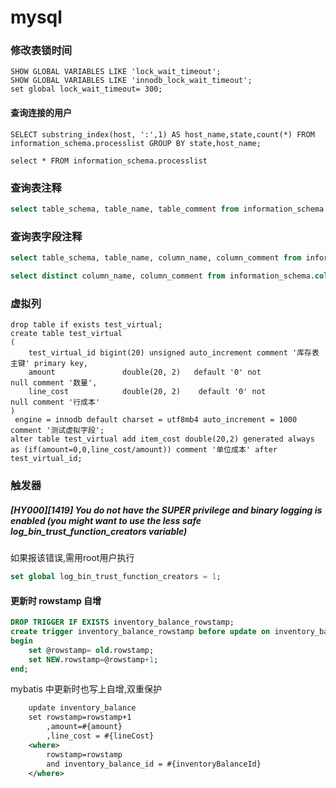 # mysql


### 修改表锁时间

```
SHOW GLOBAL VARIABLES LIKE 'lock_wait_timeout';
SHOW GLOBAL VARIABLES LIKE 'innodb_lock_wait_timeout';
set global lock_wait_timeout= 300;

```



#### 查询连接的用户
```
SELECT substring_index(host, ':',1) AS host_name,state,count(*) FROM information_schema.processlist GROUP BY state,host_name;

select * FROM information_schema.processlist
```


###  查询表注释
```sql
select table_schema, table_name, table_comment from information_schema.tables where table_schema = 'xxx' and table_name = 'xxx';
```


###  查询表字段注释
```sql
select table_schema, table_name, column_name, column_comment from information_schema.columns where table_schema = 'xxx' and table_name = 'xxx';

select distinct column_name, column_comment from information_schema.columns where column_comment is not null and column_comment != ''
```


### 虚拟列
```
drop table if exists test_virtual;
create table test_virtual
(
    test_virtual_id bigint(20) unsigned auto_increment comment '库存表 主键' primary key,
    amount               double(20, 2)   default '0' not               null comment '数量',
    line_cost            double(20, 2)    default '0' not               null comment '行成本'
)
 engine = innodb default charset = utf8mb4 auto_increment = 1000   comment '测试虚拟字段';
alter table test_virtual add item_cost double(20,2) generated always as (if(amount=0,0,line_cost/amount)) comment '单位成本' after test_virtual_id;
```


### 触发器
##### [HY000][1419] You do not have the SUPER privilege and binary logging is enabled (you *might* want to use the less safe log_bin_trust_function_creators variable)
如果报该错误,需用root用户执行
```sql
set global log_bin_trust_function_creators = 1;

```

#### 更新时 rowstamp 自增

```sql
DROP TRIGGER IF EXISTS inventory_balance_rowstamp;
create trigger inventory_balance_rowstamp before update on inventory_balance FOR EACH ROW
begin
    set @rowstamp= old.rowstamp;
    set NEW.rowstamp=@rowstamp+1;
end;
```
mybatis 中更新时也写上自增,双重保护

```xml
	update inventory_balance
	set rowstamp=rowstamp+1
		,amount=#{amount}
		,line_cost = #{lineCost}
	<where>
		rowstamp=rowstamp
		and inventory_balance_id = #{inventoryBalanceId}
	</where>
```
